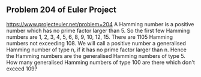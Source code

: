 ## Problem 204 of Euler Project 
https://www.projecteuler.net/problem=204
A Hamming number is a positive number which has no prime factor larger than 5.
So the first few Hamming numbers are 1, 2, 3, 4, 5, 6, 8, 9, 10, 12, 15.
There are 1105 Hamming numbers not exceeding 108.
We will call a positive number a generalised Hamming number of type n, if it has no prime factor larger than n.
Hence the Hamming numbers are the generalised Hamming numbers of type 5.
How many generalised Hamming numbers of type 100 are there which don't exceed 109?